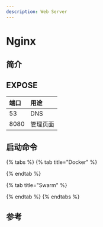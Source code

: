 ```yaml
---
description: Web Server
---
```


# Nginx

## 简介



## EXPOSE

| 端口 | 用途 |
| :--- | :--- |
| 53 | DNS |
| 8080 | 管理页面 |



## 启动命令

{% tabs %}
{% tab title="Docker" %}

{% endtab %}

{% tab title="Swarm" %}

{% endtab %}
{% endtabs %}



## 参考

